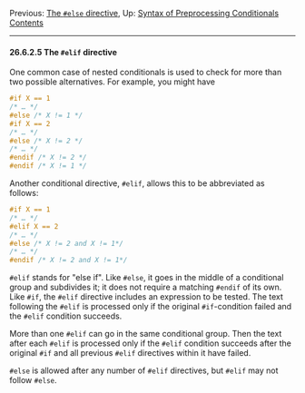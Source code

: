 Previous: [The `#else` directive](else.md), Up: [Syntax of
Preprocessing Conditionals](Conditional-Syntax.md)  
[Contents](index.md#SEC_Contents "Table of contents")  

------------------------------------------------------------------------


#### 26.6.2.5 The `#elif` directive 


One common case of nested conditionals is used to check for more than
two possible alternatives. For example, you might have

``` C
#if X == 1
/* … */
#else /* X != 1 */
#if X == 2
/* … */
#else /* X != 2 */
/* … */
#endif /* X != 2 */
#endif /* X != 1 */
```

Another conditional directive, `#elif`, allows this to be abbreviated as
follows:

``` C
#if X == 1
/* … */
#elif X == 2
/* … */
#else /* X != 2 and X != 1*/
/* … */
#endif /* X != 2 and X != 1*/
```

`#elif` stands for "else if". Like `#else`, it goes in the middle of a
conditional group and subdivides it; it does not require a matching
`#endif` of its own. Like `#if`, the `#elif` directive includes an
expression to be tested. The text following the `#elif` is processed
only if the original `#if`-condition failed and the `#elif` condition
succeeds.

More than one `#elif` can go in the same conditional group. Then the
text after each `#elif` is processed only if the `#elif` condition
succeeds after the original `#if` and all previous `#elif` directives
within it have failed.

`#else` is allowed after any number of `#elif` directives, but `#elif`
may not follow `#else`.
